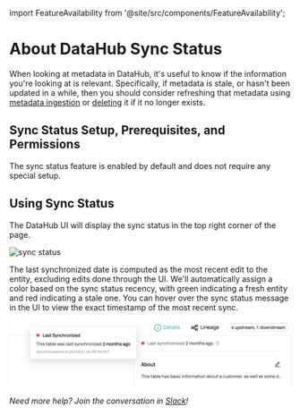 import FeatureAvailability from '@site/src/components/FeatureAvailability';

# About DataHub Sync Status

<FeatureAvailability/>

When looking at metadata in DataHub, it's useful to know if the information you're looking at is relevant.
Specifically, if metadata is stale, or hasn't been updated in a while, then you should consider refreshing that metadata
using [metadata ingestion](./../metadata-ingestion/README.md) or [deleting](TODO) it if it no longer exists.

## Sync Status Setup, Prerequisites, and Permissions

The sync status feature is enabled by default and does not require any special setup.

## Using Sync Status

The DataHub UI will display the sync status in the top right corner of the page.

![sync status](https://raw.githubusercontent.com/datahub-project/static-assets/master/imgs/sync-status.png)

The last synchronized date is computed as the most recent edit to the entity, excluding edits done through the UI.
We'll automatically assign a color based on the sync status recency, with green indicating a fresh entity and red indicating a stale one.
You can hover over the sync status message in the UI to view the exact timestamp of the most recent sync.

![hover card](https://raw.githubusercontent.com/datahub-project/static-assets/master/imgs/sync-status-hover-card.png)

_Need more help? Join the conversation in [Slack](http://slack.datahubproject.io)!_
